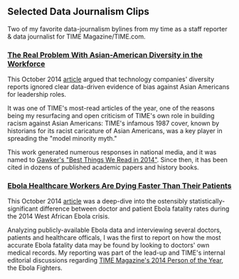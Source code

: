 ## Selected Data Journalism Clips

Two of my favorite data-journalism bylines from my time as a staff reporter & data journalist for TIME Magazine/TIME.com.

### [The Real Problem With Asian-American Diversity in the Workforce](http://time.com/3475962/asian-american-diversity/)

This October 2014 [article](http://time.com/3475962/asian-american-diversity/) argued that technology companies' diversity reports ignored clear data-driven evidence of bias against Asian Americans for leadership roles.

It was one of TIME's most-read articles of the year, one of the reasons being my resurfacing and open criticism of TIME's own role in building racism against Asian Americans: TIME's infamous 1987 cover, known by historians for its racist caricature of Asian Americans, was a key player in spreading the "model minority myth."

This work generated numerous responses in national media, and it was named to [Gawker's "Best Things We Read in 2014"](http://review.gawker.com/the-best-things-we-read-in-2014-1670504393). Since then, it has been cited in dozens of published academic papers and history books.



### [Ebola Healthcare Workers Are Dying Faster Than Their Patients](http://time.com/3475962/asian-american-diversity/)

This October 2014 [article](http://time.com/3453429/ebola-healthcare-workers-fatality-rate/) was a deep-dive into the ostensibly statistically-significant difference between doctor and patient Ebola fatality rates during the 2014 West African Ebola crisis. 

Analyzing publicly-available Ebola data and interviewing several doctors, patients and healthcare officals, I was the first to report on how the most accurate Ebola fatality data may be found by looking to doctors' own medical records. My reporting was part of the lead-up and TIME's internal editorial discussions regarding [TIME Magazine's 2014 Person of the Year](http://time.com/time-person-of-the-year-ebola-fighters-choice/), the Ebola Fighters.